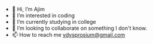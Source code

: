 - 👋 Hi, I’m Ajim
- 👀 I’m interested in coding
- 🌱 I’m currently studying in college
- 💞️ I’m looking to collaborate on something I don't know.
- 📫 How to reach me vdysprosium@gmail.com

<!---
Vdysprosium/Vdysprosium is a ✨ special ✨ repository because its `README.md` (this file) appears on your GitHub profile.
You can click the Preview link to take a look at your changes.
--->
